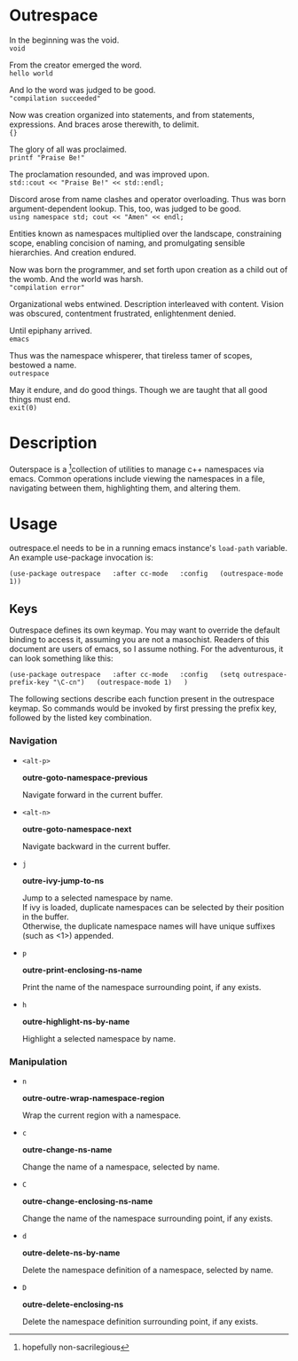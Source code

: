 Outrespace
==========

In the beginning was the void.  
`void`

From the creator emerged the word.  
`hello world`

And lo the word was judged to be good.  
`"compilation succeeded"`

Now was creation organized into statements, and from statements, expressions.  And braces arose therewith, to delimit.  
`{}`

The glory of all was proclaimed.  
`printf "Praise Be!"`

The proclamation resounded, and was improved upon.  
`std::cout << "Praise Be!" << std::endl;`

Discord arose from name clashes and operator overloading.  Thus was born argument-dependent lookup.  This, too, was judged to be good.  
`using namespace std;
cout << "Amen" << endl; `

Entities known as namespaces multiplied over the landscape, constraining scope, enabling concision of naming, and promulgating sensible hierarchies.  And creation endured.  

Now was born the programmer, and set forth upon creation as a child out of the womb.  And the world was harsh.  
`"compilation error"`

Organizational webs entwined.  Description interleaved with content.  Vision was obscured, contentment frustrated, enlightenment denied.  

Until epiphany arrived.  
`emacs`

Thus was the namespace whisperer, that tireless tamer of scopes, bestowed a name.  
`outrespace`

May it endure, and do good things.  Though we are taught that all good things must end.  
`exit(0)`

# Description #
Outerspace is a [^1]collection of utilities to manage c++ namespaces via emacs.  Common operations include viewing the namespaces in a file, navigating between them, highlighting them, and altering them.

# Usage #
outrespace.el needs to be in a running emacs instance's `load-path` variable.
An example use-package invocation is:

`(use-package outrespace  
  :after cc-mode  
  :config  
  (outrespace-mode 1))`

## Keys ##
Outrespace defines its own keymap.  You may want to override the default binding to access it, assuming you are not a masochist.  Readers of this document are users of emacs, so I assume nothing.  For the adventurous, it can look something like this:  

`(use-package outrespace  
  :after cc-mode  
  :config  
  (setq outrespace-prefix-key "\C-cn")  
  (outrespace-mode 1)  
  )`

The following sections describe each function present in the outrespace keymap.  So commands would be invoked by first pressing the prefix key, followed by the listed key combination.

### Navigation ###

- `<alt-p>`

  **outre-goto-namespace-previous**
  
  Navigate forward in the current buffer.
- `<alt-n>`

  **outre-goto-namespace-next**
  
  Navigate backward in the current buffer.
- `j`

  **outre-ivy-jump-to-ns**
  
  Jump to a selected namespace by name.  
  If ivy is loaded, duplicate namespaces can be selected by their position in the buffer.  
  Otherwise, the duplicate namespace names will have unique suffixes (such as <1>) appended.  
- `p`

  **outre-print-enclosing-ns-name**
  
  Print the name of the namespace surrounding point, if any exists.
- `h`

  **outre-highlight-ns-by-name**
  
  Highlight a selected namespace by name.

### Manipulation ###
- `n`

  **outre-outre-wrap-namespace-region**
  
  Wrap the current region with a namespace.
- `c`

  **outre-change-ns-name**
  
  Change the name of a namespace, selected by name.
- `C`

  **outre-change-enclosing-ns-name**
  
  Change the name of the namespace surrounding point, if any exists.
- `d`

  **outre-delete-ns-by-name**
  
  Delete the namespace definition of a namespace, selected by name.
- `D`

  **outre-delete-enclosing-ns**
  
  Delete the namespace definition surrounding point, if any exists.

[^1]: hopefully non-sacrilegious 
